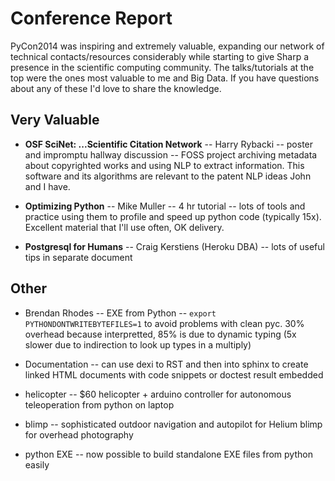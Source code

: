 Conference Report
=================

PyCon2014 was inspiring and extremely valuable, expanding our network of technical contacts/resources considerably while starting to give Sharp a presence in the scientific computing community. The talks/tutorials at the top were the ones most valuable to me and Big Data. If you have questions about any of these I'd love to share the knowledge.

Very Valuable
-------------

+ **OSF SciNet: ...Scientific Citation Network** -- Harry Rybacki -- poster and impromptu hallway discussion -- FOSS project archiving metadata about copyrighted works and using NLP to extract information. This software and its algorithms are relevant to the patent NLP ideas John and I have.

+ **Optimizing Python** -- Mike Muller  -- 4 hr tutorial -- lots of tools and practice using them to profile and speed up python code (typically 15x). Excellent material that I'll use often, OK delivery.

+ **Postgresql for Humans** -- Craig Kerstiens (Heroku DBA) -- lots of useful tips in separate document 


Other
-----

- Brendan Rhodes -- EXE from Python -- `export PYTHONDONTWRITEBYTEFILES=1` to avoid problems with clean pyc. 30% overhead because interpretted, 85% is due to dynamic typing (5x slower due to indirection to look up types in a multiply)

- Documentation -- can use dexi to RST and then into sphinx to create linked HTML documents with code snippets or doctest result embedded

- helicopter -- $60 helicopter + arduino controller for autonomous teleoperation from python on laptop

- blimp -- sophisticated outdoor navigation and autopilot for Helium blimp for overhead photography

- python EXE -- now possible to build standalone EXE files from python easily


